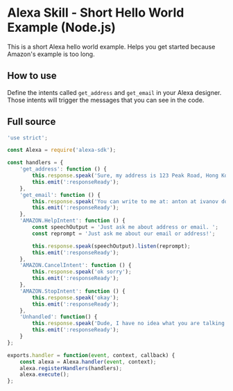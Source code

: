# Alexa Skill - Short Hello World Example (Node.js)

This is a short Alexa hello world example. Helps you get started because Amazon's example is too long.

## How to use ##

Define the intents called `get_address` and `get_email` in your Alexa designer. Those intents will trigger the messages that you can see in the code.

## Full source ##

```js
'use strict';

const Alexa = require('alexa-sdk');

const handlers = {
    'get_address': function () {
        this.response.speak('Sure, my address is 123 Peak Road, Hong Kong.');
        this.emit(':responseReady');
    },
    'get_email': function () {
        this.response.speak('You can write to me at: anton at ivanov dot HK.');
        this.emit(':responseReady');
    },
    'AMAZON.HelpIntent': function () {
        const speechOutput = 'Just ask me about address or email. ';
        const reprompt = 'Just ask me about our email or address!';

        this.response.speak(speechOutput).listen(reprompt);
        this.emit(':responseReady');
    },
    'AMAZON.CancelIntent': function () {
        this.response.speak('ok sorry');
        this.emit(':responseReady');
    },
    'AMAZON.StopIntent': function () {
        this.response.speak('okay');
        this.emit(':responseReady');
    },
    'Unhandled': function() {
        this.response.speak('Dude, I have no idea what you are talking about. Seriously.');
        this.emit(':responseReady');
    }
};

exports.handler = function(event, context, callback) {
    const alexa = Alexa.handler(event, context);
    alexa.registerHandlers(handlers);
    alexa.execute();
};
```
